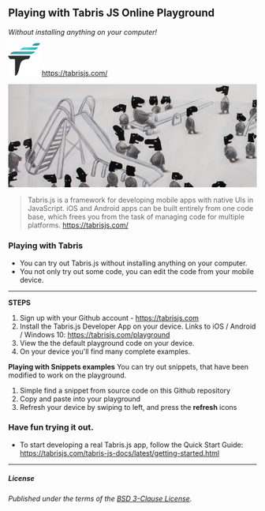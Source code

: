 ## Playing with Tabris JS Online Playground

*Without installing anything on your computer!*

![](images/tabrisicon.png)
https://tabrisjs.com/

![](images/playgroundsketch.jpg)


>Tabris.js is a framework for developing mobile apps with native UIs in JavaScript.
iOS and Android apps can be built entirely from one code base, which frees you from the task of managing code for multiple platforms. https://tabrisjs.com/


### Playing with Tabris

- You can try out Tabris.js without installing anything on your computer.
- You not only try out some code, you can edit the code from your mobile device.

---

**STEPS**

1. Sign up with your Github account - https://tabrisjs.com
1. Install the Tabris.js Developer App on your device. Links to iOS / Android / Windows 10: https://tabrisjs.com/playground
1. View the the default playground code on your device.
1. On your device you'll find many complete examples.

**Playing with Snippets examples**
You can try out snippets, that have been modified to work on the playground.
1. Simple find a snippet from source code on this Github repository
1. Copy and paste into your playground
1. Refresh your device by swiping to left, and press the **refresh** icons


### Have fun trying it out.

- To start developing a real Tabris.js app, follow the Quick Start Guide:  https://tabrisjs.com/tabris-js-docs/latest/getting-started.html


---



##### License

*Published under the terms of the [BSD 3-Clause License](LICENSE).*
